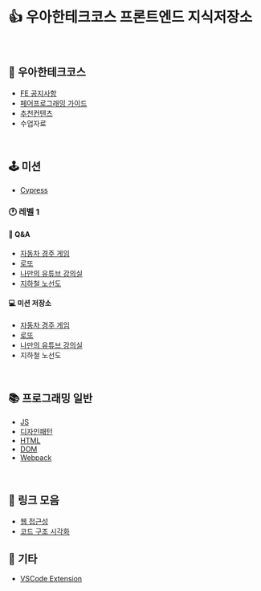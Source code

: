 # 👍 우아한테크코스 프론트엔드 지식저장소

<br />

## 🚀 우아한테크코스

- [FE 공지사항](./WoowaCourse/FrontEndNotice.md)
- [페어프로그래밍 가이드](./WoowaCourse/PairProgrammingGuide.md)
- [추천컨텐츠](./WoowaCourse/RecommendedContents.md)
- 수업자료

<br />

## 🕹 미션

- [Cypress](./Mission/Level1/Cypress.md)

### 🕐 레벨 1

#### 🙋‍ Q&A

- [자동차 경주 게임](./Mission/Level1/CarRacingGame.md)
- [로또](./Mission/Level1/Lotto.md)
- [나만의 유튜브 강의실](./Mission/Level1/YoutubeClassroom.md)
- [지하철 노선도](./Mission/Level1/Subway.md)

#### 💻 미션 저장소

- [자동차 경주 게임](https://github.com/woowacourse/javascript-racingcar)
- [로또](https://github.com/woowacourse/javascript-lotto)
- [나만의 유튜브 강의실](https://github.com/woowacourse/javascript-youtube-classroom)
- 지하철 노선도

<br />

## 📚 프로그래밍 일반

- [JS](./Programming/JavaScript.md)
- [디자인패턴](./Programming/DesignPattern.md)
- [HTML](./Programming/HTML.md)
- [DOM](./Programming/DOM.md)
- [Webpack](./Programming/Webpack.md)

<br />

## 📌 링크 모음

- [웹 접근성](./Link/WebAccessibility.md)
- [코드 구조 시각화](./Link/Visualization.md)

## 🎸 기타

- [VSCode Extension](./Etc/VSCodeExtension.md)
